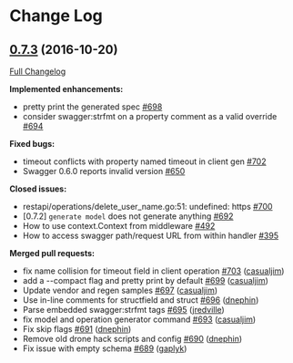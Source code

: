 # Change Log

## [0.7.3](https://github.com/syndbg/go-swagger/tree/0.7.3) (2016-10-20)
[Full Changelog](https://github.com/syndbg/go-swagger/compare/0.7.2...0.7.3)

**Implemented enhancements:**

- pretty print the generated spec [\#698](https://github.com/syndbg/go-swagger/issues/698)
- consider swagger:strfmt on a property comment as a valid override [\#694](https://github.com/syndbg/go-swagger/issues/694)

**Fixed bugs:**

- timeout conflicts with property named timeout in client gen [\#702](https://github.com/syndbg/go-swagger/issues/702)
- Swagger 0.6.0 reports invalid version [\#650](https://github.com/syndbg/go-swagger/issues/650)

**Closed issues:**

- restapi/operations/delete\_user\_name.go:51: undefined: https [\#700](https://github.com/syndbg/go-swagger/issues/700)
- \[0.7.2\] `generate model` does not generate anything [\#692](https://github.com/syndbg/go-swagger/issues/692)
- How to use context.Context from middleware [\#492](https://github.com/syndbg/go-swagger/issues/492)
- How to access swagger path/request URL from within handler [\#395](https://github.com/syndbg/go-swagger/issues/395)

**Merged pull requests:**

- fix name collision for timeout field in client operation [\#703](https://github.com/syndbg/go-swagger/pull/703) ([casualjim](https://github.com/casualjim))
- add a --compact flag and pretty print by default [\#699](https://github.com/syndbg/go-swagger/pull/699) ([casualjim](https://github.com/casualjim))
- Update vendor and regen samples [\#697](https://github.com/syndbg/go-swagger/pull/697) ([casualjim](https://github.com/casualjim))
- Use in-line comments for structfield and struct [\#696](https://github.com/syndbg/go-swagger/pull/696) ([dnephin](https://github.com/dnephin))
- Parse embedded swagger:strfmt tags [\#695](https://github.com/syndbg/go-swagger/pull/695) ([jredville](https://github.com/jredville))
- fix model and operation generator command [\#693](https://github.com/syndbg/go-swagger/pull/693) ([casualjim](https://github.com/casualjim))
- Fix skip flags [\#691](https://github.com/syndbg/go-swagger/pull/691) ([dnephin](https://github.com/dnephin))
- Remove old drone hack scripts and config [\#690](https://github.com/syndbg/go-swagger/pull/690) ([dnephin](https://github.com/dnephin))
- Fix issue with empty schema  [\#689](https://github.com/syndbg/go-swagger/pull/689) ([gaplyk](https://github.com/gaplyk))
